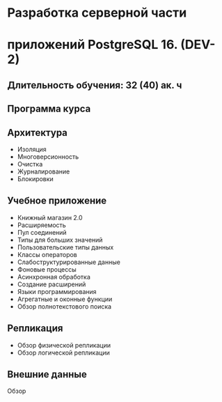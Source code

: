 
# Разработка серверной части 
# приложений PostgreSQL 16. (DEV-2)

## Длительность обучения: 32 (40) ак. ч

## Программа курса
 
## Архитектура
* Изоляция
* Многоверсионность
* Очистка
* Журналирование
* Блокировки

## Учебное приложение
* Книжный магазин 2.0
* Расширяемость
* Пул соединений
* Типы для больших значений
* Пользовательские типы данных
* Классы операторов
* Слабоструктурированные данные
* Фоновые процессы
* Асинхронная обработка
* Создание расширений
* Языки программирования
* Агрегатные и оконные функции
* Обзор полнотекстового поиска

## Репликация
* Обзор физической репликации
* Обзор логической репликации
## Внешние данные
Обзор




